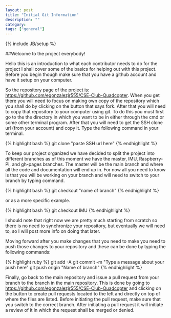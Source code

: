 ```yaml
---
layout: post
title: "Initial Git Information"
description: ""
category: 
tags: ["general"]
---
```

{% include JB/setup %}

##Welcome to the project everybody!

Hello this is an introduction to what each contributor needs to do for the project I shall cover some of the basics for helping out with this project. Before you begin though make sure that you have a github account and have it setup on your computer.

So the repository page of the project is: https://github.com/egonzalezjr555/CSE-Club-Quadcopter. When you get there you will need to focus on making own copy of the repository which you shall do by clicking on the button that says fork. After that you will need to copy that repository to your computer using git. To do this you must first go to the the directory in which you want to be in either through the cmd or some other terminal program. After that you will need  to get the SSH clone url (from your account) and copy it. Type the following command in your terminal.

{% highlight bash %}
git clone "paste  SSH url here"
{% endhighlight %}

To keep our project organized we have decided to split the project into different branches as of this moment we have the master, IMU, Raspberry-PI, and gh-pages branches. The master will be the main branch and where all the code and documentation will end up in. For now all you need to know is that you will be working on your branch and will need to switch to your branch by typing command.

{% highlight bash %}
git checkout "name of branch"
{% endhighlight %}

or as  a more specific example.

{% highlight bash %}
git checkout IMU
{% endhighlight %}

I should note that right now we are pretty much starting from scratch so there is no need to synchronize your repository, but eventually we will need to, so I will post more info on doing that later.

Moving forward after you make changes that you need to make you need to push those changes to your repository and these can be done by typing the following commands:

{% highlight ruby %}
git add -A
git commit -m "Type a message about your push here"
git push origin "Name of branch"
{% endhighlight %}

Finally, go back to the main repository and issue a pull request from your branch to the branch in the main repository. This is done by going to https://github.com/egonzalezjr555/CSE-Club-Quadcopter and clicking on the button to create pull requests located to the left and directly on top of where the files are listed. Before initiating the pull request, make sure that you switch to the correct branch. After initiating a pull request it will initiate a review of it in which the request shall be merged or denied.